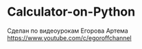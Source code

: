 # Calculator-on-Python
Сделан по видеоурокам Егорова Артема
https://www.youtube.com/c/egoroffchannel
